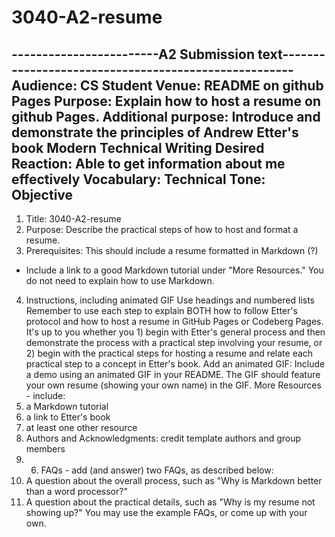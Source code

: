 # 3040-A2-resume

------------------------A2 Submission text-----------------------------------------------------
Audience: CS Student
Venue: README on github Pages
Purpose: Explain how to host a resume on github Pages.
Additional purpose: Introduce and demonstrate the principles of Andrew Etter's book Modern Technical Writing
Desired Reaction: Able to get information about me effectively
Vocabulary: Technical
Tone: Objective
-----------------------------------------------------------------------------------------------



1. Title: 3040-A2-resume
2. Purpose: Describe the practical steps of how to host and format a resume. 
3. Prerequisites: This should include a resume formatted in Markdown (?)
 * Include a link to a good Markdown tutorial under "More Resources." You do not need to explain how to use Markdown. 
4. Instructions, including animated GIF
Use headings and numbered lists
Remember to use each step to explain BOTH how to follow Etter's protocol and how to host a resume in GitHub Pages or Codeberg Pages. It's up to you whether you 1) begin with Etter's general process and then demonstrate the process with a practical step involving your resume, or 2) begin with the practical steps for hosting a resume and relate each practical step to a concept in Etter's book.
Add an animated GIF: Include a demo using an animated GIF in your README. The GIF should feature your own resume (showing your own name) in the GIF.
More Resources - include:
1. a Markdown tutorial
2. a link to Etter's book
3. at least one other resource
5. Authors and Acknowledgments: credit template authors and group members
6. 6. FAQs - add (and answer) two FAQs, as described below:
  1. A question about the overall process, such as "Why is Markdown better than a word processor?"
  2. A question about the practical details, such as "Why is my resume not showing up?" You may use the example FAQs, or come up with your own.
 
